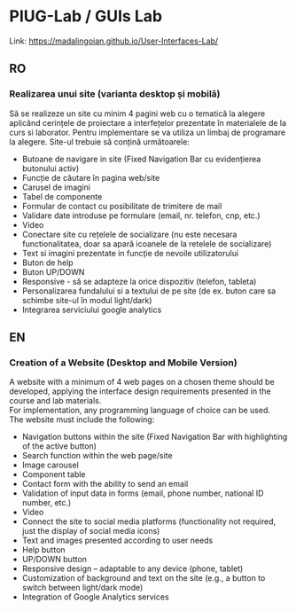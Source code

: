 # PIUG-Lab / GUIs Lab
Link: https://madalingoian.github.io/User-Interfaces-Lab/
## RO
### Realizarea unui site (varianta desktop și mobilă) 
Să se realizeze un site cu minim 4 pagini web cu o tematică la alegere aplicând cerințele de proiectare a interfețelor prezentate în materialele de la curs si laborator.
Pentru implementare se va utiliza un limbaj de programare la alegere.
Site-ul trebuie să conțină următoarele:
- Butoane de navigare in site (Fixed Navigation Bar cu evidențierea butonului activ)
- Funcție de căutare în pagina web/site
- Carusel de imagini
- Tabel de componente
- Formular de contact cu posibilitate de trimitere de mail
- Validare date introduse pe formulare (email, nr. telefon, cnp, etc.)
- Video
- Conectare site cu rețelele de socializare (nu este necesara functionalitatea, doar sa apară icoanele de la retelele de socializare)
- Text si imagini prezentate in funcție de nevoile utilizatorului
- Buton de help
- Buton UP/DOWN
- Responsive - să se adapteze la orice dispozitiv (telefon, tableta)
- Personalizarea fundalului si a textului de pe site (de ex. buton care sa schimbe site-ul în modul light/dark)
- Integrarea serviciului google analytics 

## EN
### Creation of a Website (Desktop and Mobile Version)
A website with a minimum of 4 web pages on a chosen theme should be developed, applying the interface design requirements presented in the course and lab materials.  
For implementation, any programming language of choice can be used.  
The website must include the following:

- Navigation buttons within the site (Fixed Navigation Bar with highlighting of the active button)
- Search function within the web page/site
- Image carousel
- Component table
- Contact form with the ability to send an email
- Validation of input data in forms (email, phone number, national ID number, etc.)
- Video
- Connect the site to social media platforms (functionality not required, just the display of social media icons)
- Text and images presented according to user needs
- Help button
- UP/DOWN button
- Responsive design – adaptable to any device (phone, tablet)
- Customization of background and text on the site (e.g., a button to switch between light/dark mode)
- Integration of Google Analytics services

